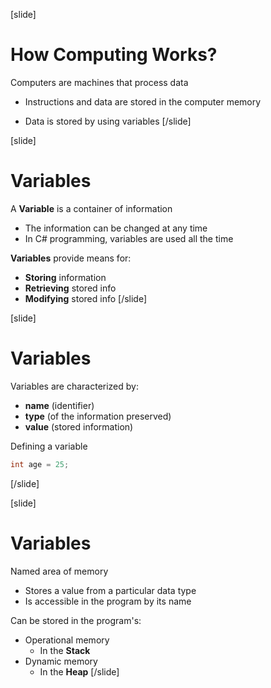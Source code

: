 [slide]
# How Computing Works?
Computers are machines that process data

* Instructions and data are stored in the computer memory

* Data is stored by using variables
[/slide]

[slide]
# Variables
A **Variable** is a container of information

* The information can be changed at any time
* In C# programming, variables are used all the time

**Variables** provide means for:

* **Storing** information
* **Retrieving** stored info
* **Modifying** stored info
[/slide]

[slide]
# Variables
Variables are characterized by:

* **name** (identifier)
* **type** (of the information preserved)
* **value** (stored information)

Defining a variable
```java
int age = 25;
```
[/slide]

[slide]
# Variables
Named area of memory

* Stores a value from a particular data type
* Is accessible in the program by its name

Can be stored in the program's:
* Operational memory
    * In the **Stack**
* Dynamic memory
    * In the **Heap**
[/slide]